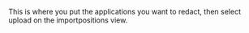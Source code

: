 This is where you put the applications you want to redact, then select upload on the importpositions view.